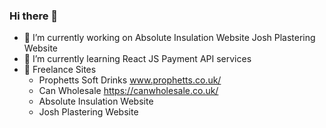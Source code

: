 ### Hi there 👋

- 🔭 I’m currently working on
    Absolute Insulation Website
    Josh Plastering Website
- 🌱 I’m currently learning 
    React JS
    Payment API services
- 🏢 Freelance Sites
    * Prophetts Soft Drinks www.prophetts.co.uk/
    * Can Wholesale https://canwholesale.co.uk/
    * Absolute Insulation Website
    * Josh Plastering Website
    
    

<!--
**AAP9002/AAP9002** is a ✨ _special_ ✨ repository because its `README.md` (this file) appears on your GitHub profile.

Here are some ideas to get you started:

- 🔭 I’m currently working on ...
- 🌱 I’m currently learning ...
- 👯 I’m looking to collaborate on ...
- 🤔 I’m looking for help with ...
- 💬 Ask me about ...
- 📫 How to reach me: ...
- 😄 Pronouns: ...
- ⚡ Fun fact: ...
-->
